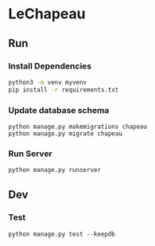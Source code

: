 # LeChapeau

## Run 

### Install Dependencies

```bash
python3 -m venv myvenv
pip install -r requirements.txt
```

### Update database schema
```
python manage.py makemigrations chapeau
python manage.py migrate chapeau
```


### Run Server

```bash
python manage.py runserver
```

## Dev

### Test
```
python manage.py test --keepdb
```
